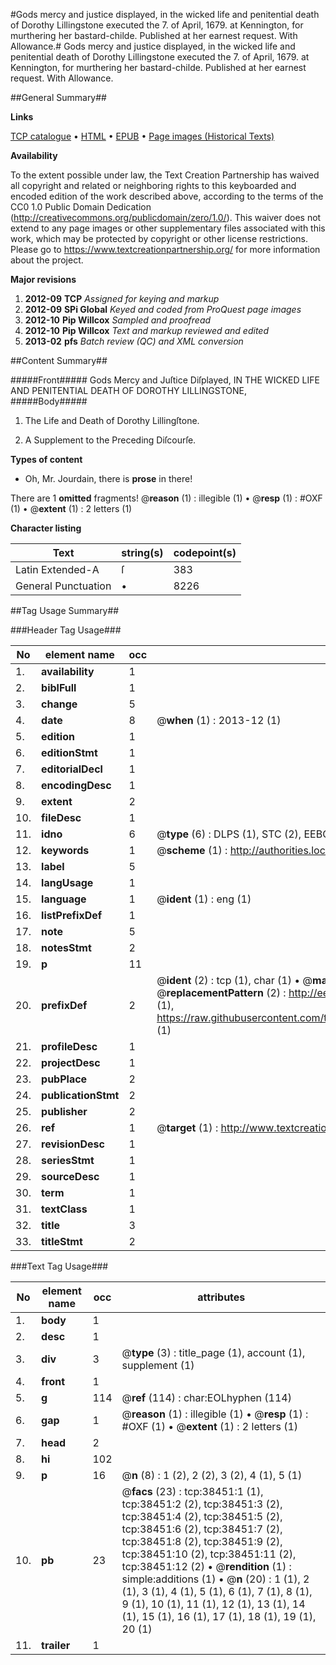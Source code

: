 #Gods mercy and justice displayed, in the wicked life and penitential death of Dorothy Lillingstone executed the 7. of April, 1679. at Kennington, for murthering her bastard-childe. Published at her earnest request. With Allowance.#
Gods mercy and justice displayed, in the wicked life and penitential death of Dorothy Lillingstone executed the 7. of April, 1679. at Kennington, for murthering her bastard-childe. Published at her earnest request. With Allowance.

##General Summary##

**Links**

[TCP catalogue](http://www.ota.ox.ac.uk/tcp/)  • 
[HTML](http://tei.it.ox.ac.uk/tcp/Texts-HTML/free/A42/A42940.html)  • 
[EPUB](http://tei.it.ox.ac.uk/tcp/Texts-EPUB/free/A42/A42940.epub) • 
[Page images (Historical Texts)](https://historicaltexts.jisc.ac.uk/eebo-99833972e)

**Availability**

To the extent possible under law, the Text Creation Partnership has waived all copyright and related or neighboring rights to this keyboarded and encoded edition of the work described above, according to the terms of the CC0 1.0 Public Domain Dedication (http://creativecommons.org/publicdomain/zero/1.0/). This waiver does not extend to any page images or other supplementary files associated with this work, which may be protected by copyright or other license restrictions. Please go to https://www.textcreationpartnership.org/ for more information about the project.

**Major revisions**

1. __2012-09__ __TCP__ *Assigned for keying and markup*
1. __2012-09__ __SPi Global__ *Keyed and coded from ProQuest page images*
1. __2012-10__ __Pip Willcox__ *Sampled and proofread*
1. __2012-10__ __Pip Willcox__ *Text and markup reviewed and edited*
1. __2013-02__ __pfs__ *Batch review (QC) and XML conversion*

##Content Summary##

#####Front#####
Gods Mercy and Juſtice Diſplayed, IN THE WICKED LIFE AND PENITENTIAL DEATH OF DOROTHY LILLINGSTONE, 
#####Body#####

1. The Life and Death of Dorothy Lillingſtone.

1. A Supplement to the Preceding Diſcourſe.

**Types of content**

  * Oh, Mr. Jourdain, there is **prose** in there!

There are 1 **omitted** fragments! 
 @__reason__ (1) : illegible (1)  •  @__resp__ (1) : #OXF (1)  •  @__extent__ (1) : 2 letters (1)

**Character listing**


|Text|string(s)|codepoint(s)|
|---|---|---|
|Latin Extended-A|ſ|383|
|General Punctuation|•|8226|

##Tag Usage Summary##

###Header Tag Usage###

|No|element name|occ|attributes|
|---|---|---|---|
|1.|__availability__|1||
|2.|__biblFull__|1||
|3.|__change__|5||
|4.|__date__|8| @__when__ (1) : 2013-12 (1)|
|5.|__edition__|1||
|6.|__editionStmt__|1||
|7.|__editorialDecl__|1||
|8.|__encodingDesc__|1||
|9.|__extent__|2||
|10.|__fileDesc__|1||
|11.|__idno__|6| @__type__ (6) : DLPS (1), STC (2), EEBO-CITATION (1), PROQUEST (1), VID (1)|
|12.|__keywords__|1| @__scheme__ (1) : http://authorities.loc.gov/ (1)|
|13.|__label__|5||
|14.|__langUsage__|1||
|15.|__language__|1| @__ident__ (1) : eng (1)|
|16.|__listPrefixDef__|1||
|17.|__note__|5||
|18.|__notesStmt__|2||
|19.|__p__|11||
|20.|__prefixDef__|2| @__ident__ (2) : tcp (1), char (1)  •  @__matchPattern__ (2) : ([0-9\-]+):([0-9IVX]+) (1), (.+) (1)  •  @__replacementPattern__ (2) : http://eebo.chadwyck.com/downloadtiff?vid=$1&page=$2 (1), https://raw.githubusercontent.com/textcreationpartnership/Texts/master/tcpchars.xml#$1 (1)|
|21.|__profileDesc__|1||
|22.|__projectDesc__|1||
|23.|__pubPlace__|2||
|24.|__publicationStmt__|2||
|25.|__publisher__|2||
|26.|__ref__|1| @__target__ (1) : http://www.textcreationpartnership.org/docs/. (1)|
|27.|__revisionDesc__|1||
|28.|__seriesStmt__|1||
|29.|__sourceDesc__|1||
|30.|__term__|1||
|31.|__textClass__|1||
|32.|__title__|3||
|33.|__titleStmt__|2||


###Text Tag Usage###

|No|element name|occ|attributes|
|---|---|---|---|
|1.|__body__|1||
|2.|__desc__|1||
|3.|__div__|3| @__type__ (3) : title_page (1), account (1), supplement (1)|
|4.|__front__|1||
|5.|__g__|114| @__ref__ (114) : char:EOLhyphen (114)|
|6.|__gap__|1| @__reason__ (1) : illegible (1)  •  @__resp__ (1) : #OXF (1)  •  @__extent__ (1) : 2 letters (1)|
|7.|__head__|2||
|8.|__hi__|102||
|9.|__p__|16| @__n__ (8) : 1 (2), 2 (2), 3 (2), 4 (1), 5 (1)|
|10.|__pb__|23| @__facs__ (23) : tcp:38451:1 (1), tcp:38451:2 (2), tcp:38451:3 (2), tcp:38451:4 (2), tcp:38451:5 (2), tcp:38451:6 (2), tcp:38451:7 (2), tcp:38451:8 (2), tcp:38451:9 (2), tcp:38451:10 (2), tcp:38451:11 (2), tcp:38451:12 (2)  •  @__rendition__ (1) : simple:additions (1)  •  @__n__ (20) : 1 (1), 2 (1), 3 (1), 4 (1), 5 (1), 6 (1), 7 (1), 8 (1), 9 (1), 10 (1), 11 (1), 12 (1), 13 (1), 14 (1), 15 (1), 16 (1), 17 (1), 18 (1), 19 (1), 20 (1)|
|11.|__trailer__|1||
